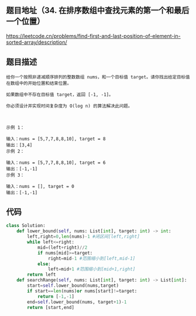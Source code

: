## 题目地址（34. 在排序数组中查找元素的第一个和最后一个位置）

https://leetcode.cn/problems/find-first-and-last-position-of-element-in-sorted-array/description/

## 题目描述

```
给你一个按照非递减顺序排列的整数数组 nums，和一个目标值 target。请你找出给定目标值在数组中的开始位置和结束位置。

如果数组中不存在目标值 target，返回 [-1, -1]。

你必须设计并实现时间复杂度为 O(log n) 的算法解决此问题。

 

示例 1：

输入：nums = [5,7,7,8,8,10], target = 8
输出：[3,4]
示例 2：

输入：nums = [5,7,7,8,8,10], target = 6
输出：[-1,-1]
示例 3：

输入：nums = [], target = 0
输出：[-1,-1]
```

## 代码

```python
class Solution:
    def lower_bound(self, nums: List[int], target: int) -> int:
        left,right=0,len(nums)-1 #闭区间[left,right]
        while left<=right:
            mid=(left+right)//2
            if nums[mid]>=target:
                right=mid-1 #范围缩小到[left,mid-1]
            else:
                left=mid+1 #范围缩小到[mid+1,right]
        return left
    def searchRange(self, nums: List[int], target: int) -> List[int]:
        start=self.lower_bound(nums,target)
        if start==len(nums)or nums[start]!=target:
            return [-1,-1]
        end=self.lower_bound(nums, target+1)-1
        return [start,end]
```
